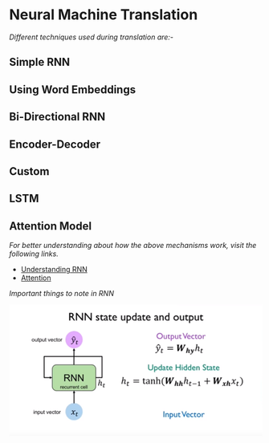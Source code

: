 # Neural Machine Translation

*Different techniques used during translation are:-*

## Simple RNN

## Using Word Embeddings

## Bi-Directional RNN

## Encoder-Decoder

## Custom

## LSTM

## Attention Model

*For better understanding about how the above mechanisms work, visit the following links.*

- [Understanding RNN](https://www.youtube.com/watch?v=_h66BW-xNgk)
- [Attention](https://skymind.ai/wiki/attention-mechanism-memory-network)

*Important things to note in RNN*

![alt image](https://github.com/dsaichand3/Neural-Machine-Translation/blob/master/images/RNN.PNG)
